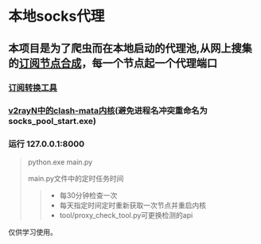 # 本地socks代理
## 本项目是为了爬虫而在本地启动的代理池,从网上搜集的[订阅节点合成](https://github.com/tindy2013/subconverter/releases)，每一个节点起一个代理端口

### [订阅转换工具](https://github.com/tindy2013/subconverter/releases)
### [v2rayN中的clash-mata内核](https://github.com/2dust/v2rayN)(避免进程名冲突重命名为socks_pool_start.exe)



### 运行  127.0.0.1:8000

>python.exe main.py
> 
>main.py文件中的定时任务时间
>> - 每30分钟检查一次
>> - 每天指定时间定时重新获取一次节点并重启内核
>> - tool/proxy_check_tool.py可更换检测的api

仅供学习使用。

